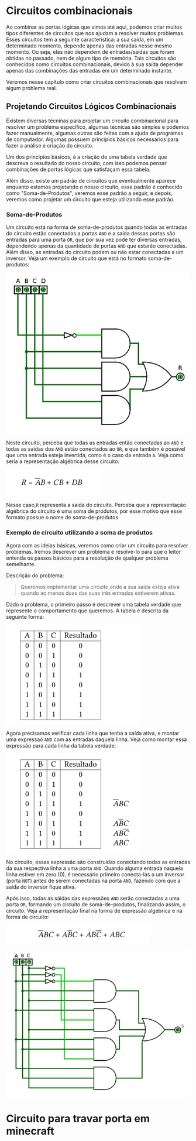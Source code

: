 # Circuitos combinacionais

Ao combinar as portas lógicas que vimos até aqui, podemos criar muitos tipos diferentes de circuitos que nos ajudam a resolver muitos problemas. Esses circuitos tem a seguinte característica: a sua saída, em um determinado momento, depende apenas das entradas nesse mesmo momento. Ou seja, eles não dependem de entradas/saídas que foram obtidas no passado, nem de algum tipo de memória. Tais circuitos são conhecidos como circuitos combinacionais, devido à sua saída depender apenas das combinações das entradas em um determinado instante.

Veremos nesse capítulo como criar circuitos combinacionais que resolvam algum problema real.

## Projetando Circuitos Lógicos Combinacionais

Existem diversas técninas para projetar um circuito combinacional para resolver um problema específico, algumas técnicas são simples e podemos fazer manualmente, algumas outras são feitas com a ajuda de programas de computador. Algumas possuem princípios básicos necessários para fazer a análise e criação do circuito.

Um dos principíos básicos, é a criação de uma tabela verdade que descreva o resultado do nosso circuito, com isso podemos pensar combinações de portas lógicas que satisfaçam essa tabela. 

Além disso, existe um padrão de circuitos que eventualmente aparece enquanto estamos projetando o nosso circuito, esse padrão é conhecido como "Soma-de-Produtos", veremos esse padrão a seguir, e depois, veremos como projetar um circuito que esteja utilizando esse padrão.

### Soma-de-Produtos

Um circuito está na forma de soma-de-produtos quando todas as entradas do circuito estão conectadas a portas `AND` e a saída dessas portas são entradas para uma porta `OR`, que por sua vez pode ter diversas entradas, dependendo apenas da quantidade de portas `AND` que estarão conectadas. Além disso, as entradas do circuito podem ou não estar conectadas a um inversor. Veja um exemplo de circuito que está no formato soma-de-produtos:

![Soma de produtos](images/soma-de-produtos_1.jpeg)

Neste circuito, perceba que todas as entradas então conectadas ao `AND` e todas as saídas dos `AND` estão conectados ao `OR`, e que também é possivel que uma entrada esteja invertida, como é o caso da entrada `A`. Veja como seria a representação algébrica desse circuito:

![Soma de produtos - Algebrica](images/soma-de-produtos_2.png)

Nesse caso,`R` representa a saída do circuito. Perceba que a representação algébrica do circuito é uma soma de produtos, por esse motivo que esse formato possue o nome de soma-de-produtos

### Exemplo de circuito utilizando a soma de produtos

Agora com as ideias básicas, veremos como criar um circuito para resolver problemas. Iremos descrever um problema e resolve-lo para que o leitor entenda os passos básicos para a resolução de qualquer problema semelhante.

Descrição do problema: 

> Queremos implementar uma circuito onde a sua saída esteja ativa quando ao menos duas das suas três entradas estiverem ativas.

Dado o problema, o primeiro passo é descrever uma tabela verdade que represente o comportamento que queremos. A tabela é descrita da seguinte forma:

![Exemplo somador - tabela verdade](images/somador-ex_1.png)

Agora precisamos verificar cada linha que tenha a saída ativa, e montar uma expressao `AND` com as entradas daquela linha. Veja como montar essa expressão para cada linha da tabela verdade:

![Exemplo somador - tabela verdade com expressão `AND`](images/somador-ex_2.png)

No circuito, essas expressão são construídas conectando todas as entradas da sua respectiva linha a uma porta `AND`. Quando alguma entrada naquela linha estiver em zero (0), é necessário primeiro conecta-las a um inversor (porta `NOT`) antes de serem conectadas na porta `AND`, fazendo com que a saída do inversor fique ativa. 

Após isso, todas as sáidas das expressões `AND` serão conectadas a uma porta `OR`, formando um circuito de soma-de-produtos, finalizando assim, o circuito. Veja a representação final na forma de expressão algébrica e na forma de circuito:

![Exemplo somador -  expressão final](images/somador-ex_3.png)

![Exemplo somador - circuito final](images/somador-ex_4.jpeg)

# Circuito para travar porta em minecraft


